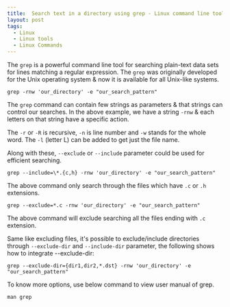 ```yaml
---
title:  Search text in a directory using grep - Linux command line tool
layout: post
tags:
  - Linux
  - Linux tools
  - Linux Commands
---
```


The `grep` is a powerful command line tool for searching plain-text data sets for lines matching a regular expression. The `grep` was originally developed for the Unix operating system & now it is available for all Unix-like systems.

	grep -rnw 'our_directory' -e "our_search_pattern"

The `grep` command can contain few strings as parameters & that strings can control our searches. In the above example, we have a string `-rnw` & each letters on that string have a specific action.

The `-r` or `-R` is recursive, `-n` is line number and `-w` stands for the whole word. The `-l` (letter L) can be added to get just the file name.

Along with these, `--exclude` or `--include` parameter could be used for efficient searching.

	grep --include=\*.{c,h} -rnw 'our_directory' -e "our_search_pattern"

The above command only search through the files which have `.c` or `.h` extensions.

	grep --exclude=*.c -rnw 'our_directory' -e "our_search_pattern"

The above command will exclude searching all the files ending with `.c` extension.

Same like excluding files, it's possible to exclude/include directories through `--exclude-dir` and `--include-dir` parameter, the following shows how to integrate --exclude-dir:

	grep --exclude-dir={dir1,dir2,*.dst} -rnw 'our_directory' -e "our_search_pattern"

To know more options, use below command to view user manual of grep.

	man grep
